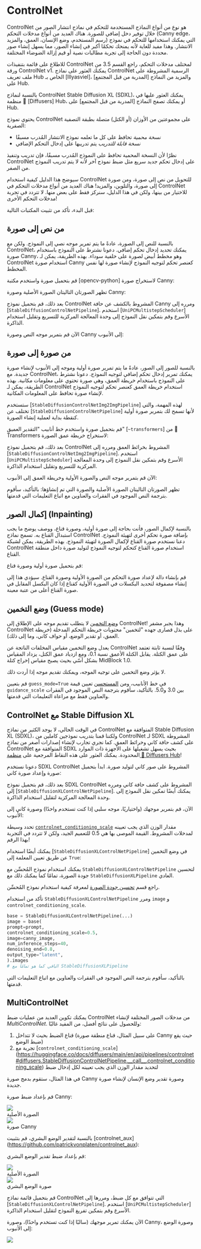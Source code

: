 # ControlNet

ControlNet هو نوع من أنواع النماذج المستخدمة للتحكم في نماذج انتشار الصور من خلال توفير دخل إضافي للصورة. هناك العديد من أنواع مدخلات التحكم (Canny edge، رسم المستخدم، وضع الإنسان، العمق، والمزيد) التي يمكنك استخدامها للتحكم في نموذج الانتشار. وهذا مفيد للغاية لأنه يمنحك تحكمًا أكبر في إنشاء الصور، مما يسهل إنشاء صور محددة دون الحاجة إلى تجربة مطالبات نصية أو قيم إزالة الضوضاء المختلفة.

للاطلاع على قائمة بتنفيذات ControlNet لمختلف مدخلات التحكم، راجع القسم 3.5 من ورقة ControlNet v1. يمكنك العثور على نماذج ControlNet الرسمية المشروطة على ملف تعريف Hub الخاص بـ [lllyasviel]، والمزيد من النماذج [المدربة من قبل المجتمع] على Hub.

بالنسبة لنماذج ControlNet Stable Diffusion XL (SDXL)، يمكنك العثور عليها في منظمة 🤗 [Diffusers] Hub، أو يمكنك تصفح النماذج [المدربة من قبل المجتمع] على Hub.

يحتوي نموذج ControlNet على مجموعتين من الأوزان (أو الكتل) متصلة بطبقة التصفية الصفرية:

- *نسخة محمية* تحافظ على كل ما تعلمه نموذج الانتشار المُدرب مسبقًا
- *نسخة قابلة للتدريب* يتم تدريبها على إدخال التحكم الإضافي

نظرًا لأن النسخة المحمية تحافظ على النموذج المُدرب مسبقًا، فإن تدريب وتنفيذ ControlNet على إدخال تحكم جديد سريع مثل ضبط نموذج آخر لأنه لا يتم تدريب النموذج من الصفر.

سيوضح هذا الدليل كيفية استخدام ControlNet للتحويل من نص إلى صورة، ومن صورة إلى صورة، والتلوين، والمزيد! هناك العديد من أنواع مدخلات التحكم في ControlNet للاختيار من بينها، ولكن في هذا الدليل، سنركز فقط على بعض منها. لا تتردد في تجربة مدخلات التحكم الأخرى!

قبل البدء، تأكد من تثبيت المكتبات التالية:

## من نص إلى صورة

بالنسبة للنص إلى الصورة، عادةً ما يتم تمرير موجه نصي إلى النموذج. ولكن مع ControlNet، يمكنك تحديد إدخال تحكم إضافي. دعونا نشترط على النموذج باستخدام صورة Canny، وهو مخطط أبيض لصورة على خلفية سوداء. بهذه الطريقة، يمكن لـ ControlNet استخدام صورة Canny كعنصر تحكم لتوجيه النموذج لإنشاء صورة لها نفس المخطط.

قم بتحميل صورة واستخدم مكتبة [opencv-python] لاستخراج صورة Canny:

تظهر الصورتان التاليتان الصورة الأصلية وصورة Canny:

بعد ذلك، قم بتحميل نموذج ControlNet المشروط بالكشف عن حافة Canny ومرره إلى [`StableDiffusionControlNetPipeline`]. استخدم [`UniPCMultistepScheduler`] الأسرع وقم بتمكين نقل النموذج إلى وحدة المعالجة المركزية للتسريع وتقليل استخدام الذاكرة.

الآن قم بتمرير موجه النص وصورة Canny إلى الأنبوب:

## من صورة إلى صورة

بالنسبة للصور إلى الصور، عادةً ما يتم تمرير صورة أولية وموجه إلى الأنبوب لإنشاء صورة جديدة. مع ControlNet، يمكنك تمرير إدخال تحكم إضافي لتوجيه النموذج. دعونا نشترط على النموذج باستخدام خريطة العمق، وهي صورة تحتوي على معلومات مكانية. بهذه الطريقة، يمكن لـ ControlNet استخدام خريطة العمق كعنصر تحكم لتوجيه النموذج لإنشاء صورة تحافظ على المعلومات المكانية.

ستستخدم [`StableDiffusionControlNetImg2ImgPipeline`] لهذه المهمة، والتي تختلف عن [`StableDiffusionControlNetPipeline`] لأنها تسمح لك بتمرير صورة أولية كنقطة بداية لعملية إنشاء الصورة.

قم بتحميل صورة واستخدم خط أنابيب "التقدير العميق" [`~transformers`] من 🤗 Transformers لاستخراج خريطة عمق الصورة:

بعد ذلك، قم بتحميل نموذج ControlNet المشروط بخرائط العمق ومرره إلى [`StableDiffusionControlNetImg2ImgPipeline`]. استخدم [`UniPCMultistepScheduler`] الأسرع وقم بتمكين نقل النموذج إلى وحدة المعالجة المركزية للتسريع وتقليل استخدام الذاكرة.

الآن قم بتمرير موجه النص والصورة الأولية وخريطة العمق إلى الأنبوب:

تظهر الصورتان التاليتان الصورة الأصلية والصورة التي تم إنشاؤها:
بالتأكيد، سأقوم بترجمة النص الموجود في الفقرات والعناوين مع اتباع التعليمات التي قدمتها.

## إكمال الصور (Inpainting)

بالنسبة لإكمال الصور، فأنت بحاجة إلى صورة أولية، وصورة قناع، ووصف يوضح ما يجب استبدال القناع به. تسمح نماذج ControlNet بإضافة صورة تحكم أخرى لتهيئة النموذج. دعنا نستخدم صورة القناع لإكمال الصورة لتهيئة النموذج. بهذه الطريقة، يمكن لشبكة ControlNet استخدام صورة القناع كتحكم لتوجيه النموذج لتوليد صورة داخل منطقة القناع.

قم بتحميل صورة أولية وصورة قناع:

قم بإنشاء دالة لإعداد صورة التحكم من الصورة الأولية وصورة القناع. سيؤدي هذا إلى إنشاء مصفوفة لتحديد البكسلات في الصورة الأولية كقناع إذا كان البكسل المقابل في صورة القناع أعلى من عتبة معينة.

## وضع التخمين (Guess mode)

[وضع التخمين](https://github.com/lllyasviel/ControlNet/discussions/188) لا يتطلب تقديم موجه على الإطلاق إلى ControlNet! وهذا يجبر مشفر ControlNet على بذل قصارى جهده "لتخمين" محتويات خريطة التحكم المدخلة (خريطة العمق، أو تقدير الوضع، أو حواف كاني، وما إلى ذلك).

يعدل وضع التخمين مقياس المخلفات الناتجة عن ControlNet وفقًا لنسبة ثابتة تعتمد على عمق الكتلة. يقابل الكتلة الأعمق نسبة 0.1، ومع ازدياد عمق الكتل، يزداد المقياس بشكل أسّي بحيث يصبح مقياس إخراج كتلة MidBlock 1.0.

<Tip>

لا يؤثر وضع التخمين على توجيه الموجه، ويمكنك تقديم موجه إذا أردت ذلك.

</Tip>

قم بتعيين `guess_mode=True` في خط الأنابيب، ومن [المستحسن](https://github.com/lllyasviel/ControlNet#guess-mode--non-prompt-mode) تعيين قيمة `guidance_scale` بين 3.0 و5.0.
بالتأكيد، سأقوم بترجمة النص الموجود في الفقرات والعناوين فقط مع مراعاة التعليمات التي قدمتها.

## ControlNet مع Stable Diffusion XL

في الوقت الحالي، لا يوجد الكثير من نماذج ControlNet المتوافقة مع Stable Diffusion XL (SDXL)، ولكننا قمنا بتدريب نموذجين كاملين من ControlNet لـ SDXL المشروطة على كشف حافة كاني وخرائط العمق. كما نجري تجارب لإنشاء إصدارات أصغر من نماذج ControlNet المتوافقة مع SDXL بحيث يسهل تشغيلها على الأجهزة ذات الموارد المحدودة. يمكنك العثور على هذه النقاط المرجعية على [منظمة 🤗 Diffusers Hub](https://huggingface.co/diffusers)!

دعونا نستخدم SDXL ControlNet المشروط على صور كاني لتوليد صورة. ابدأ بتحميل صورة وإعداد صورة كاني:

بعد ذلك، قم بتحميل نموذج SDXL ControlNet المشروط على كشف حافة كاني ومرره إلى [`StableDiffusionXLControlNetPipeline`]. يمكنك أيضًا تمكين نقل النموذج إلى وحدة المعالجة المركزية لتقليل استخدام الذاكرة.

الآن، قم بتمرير موجهك (واختياريًا، موجه سلبي إذا كنت تستخدم واحدًا) وصورة كاني إلى الأنبوب:

<Tip>

تحدد وسيطة [`controlnet_conditioning_scale`](https://huggingface.co/docs/diffusers/main/en/api/pipelines/controlnet#diffusers.StableDiffusionControlNetPipeline.__call__.controlnet_conditioning_scale) مقدار الوزن الذي يجب تعيينه لمدخلات المشروط. القيمة الموصى بها هي 0.5 للتعميم الجيد، ولكن لا تتردد في التجربة بهذا الرقم!

</Tip>

يمكنك أيضًا استخدام [`StableDiffusionXLControlNetPipeline`] في وضع التخمين عن طريق تعيين المعلمة إلى `True`:

<Tip>

يمكنك استخدام نموذج المُحسِّن مع `StableDiffusionXLControlNetPipeline` لتحسين جودة الصورة، تمامًا كما يمكنك ذلك مع `StableDiffusionXLPipeline` العادي.

راجع قسم [تحسين جودة الصورة](./sdxl#refine-image-quality) لمعرفة كيفية استخدام نموذج المُحسِّن.

تأكد من استخدام `StableDiffusionXLControlNetPipeline` ومرر `image` و `controlnet_conditioning_scale`.

```py
base = StableDiffusionXLControlNetPipeline(...)
image = base(
prompt=prompt,
controlnet_conditioning_scale=0.5,
image=canny_image,
num_inference_steps=40,
denoising_end=0.8,
output_type="latent",
).images
# الباقي كما هو تمامًا مع StableDiffusionXLPipeline
```

</Tip>
بالتأكيد، سأقوم بترجمة النص الموجود في الفقرات والعناوين مع اتباع التعليمات التي قدمتها.

## MultiControlNet

يمكنك تكوين العديد من عمليات ضبط ControlNet من مدخلات الصور المختلفة لإنشاء *MultiControlNet*. وللحصول على نتائج أفضل، من المفيد غالبًا:

1. قناع الضبط بحيث لا تتداخل (على سبيل المثال، قناع منطقة صورة Canny حيث يقع ضبط الوضع)
2. تجربة مع [`controlnet_conditioning_scale`] (https://huggingface.co/docs/diffusers/main/en/api/pipelines/controlnet#diffusers.StableDiffusionControlNetPipeline.__call__.controlnet_conditioning_scale) لتحديد مقدار الوزن الذي يجب تعيينه لكل إدخال ضبط

في هذا المثال، ستقوم بدمج صورة Canny وصورة تقدير وضع الإنسان لإنشاء صورة جديدة.

قم بإعداد ضبط صورة Canny:

<div class="flex gap-4">
<div>
<img class="rounded-xl" src="https://huggingface.co/datasets/huggingface/documentation-images/resolve/main/diffusers/landscape.png"/>
<figcaption class="mt-2 text-center text-sm text-gray-500">الصورة الأصلية</figcaption>
</div>
<div>
<img class="rounded-xl" src="https://huggingface.co/datasets/huggingface/documentation-images/resolve/main/blog/controlnet/landscape_canny_masked.png"/>
<figcaption class="mt-2 text-center text-sm text-gray-500">صورة Canny</figcaption>
</div>
</div>

بالنسبة لتقدير الوضع البشري، قم بتثبيت [controlnet_aux] (https://github.com/patrickvonplaten/controlnet_aux):

قم بإعداد ضبط تقدير الوضع البشري:

<div class="flex gap-4">
<div>
<img class="rounded-xl" src="https://huggingface.co/datasets/huggingface/documentation-images/resolve/main/diffusers/person.png"/>
<figcaption class="mt-2 text-center text-sm text-gray-500">الصورة الأصلية</figcaption>
</div>
<div>
<img class="rounded-xl" src="https://huggingface.co/datasets/huggingface/documentation-images/resolve/main/blog/controlnet/person_pose.png"/>
<figcaption class="mt-min text-center text-sm text-gray-500">صورة الوضع البشري</figcaption>
</div>
</div>

قم بتحميل قائمة نماذج ControlNet التي تتوافق مع كل ضبط، ومررها إلى [`StableDiffusionXLControlNetPipeline`]. استخدم [`UniPCMultistepScheduler`] الأسرع وقم بتمكين تفريغ النموذج لتقليل استخدام الذاكرة.

الآن يمكنك تمرير موجهك (سالبًا إذا كنت تستخدم واحدًا)، وصورة Canny، وصورة الوضع إلى الأنبوب:

<div class="flex justify-center">
<img class="rounded-xl" src="https://huggingface.co/datasets/huggingface/documentation-images/resolve/main/diffusers/multicontrolnet.png"/>
</div>
